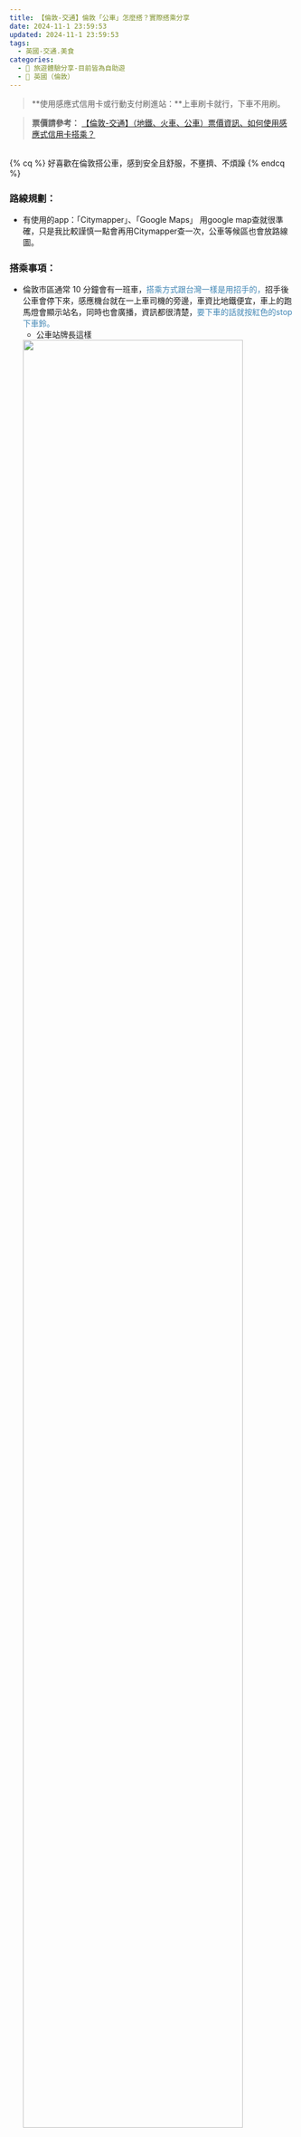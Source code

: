 ```yaml
---
title: 【倫敦-交通】倫敦「公車」怎麼搭？實際搭乘分享
date: 2024-11-1 23:59:53
updated: 2024-11-1 23:59:53
tags:
  - 英國-交通.美食
categories: 
  - 🌴 旅遊體驗分享-目前皆為自助遊
  - 🥥 英國（倫敦） 
---
```

> **使用感應式信用卡或行動支付刷進站：**上車刷卡就行，下車不用刷。
<!-- more -->
> **票價請參考：** [【倫敦-交通】（地鐵、火車、公車）票價資訊、如何使用感應式信用卡搭乘？](https://taoudjiji.github.io/blog/london/L-trans%20and%20food/L-trans%20tickets/?highlight=%E3%80%90%E5%80%AB%E6%95%A6+%E4%BA%A4%E9%80%9A%E3%80%91%EF%BC%88%E5%9C%B0%E9%90%B5%E3%80%81%E7%81%AB%E8%BB%8A%E3%80%81%E5%85%AC%E8%BB%8A%EF%BC%89%E7%A5%A8%E5%83%B9%E8%B3%87%E8%A8%8A%E3%80%81%E5%A6%82%E4%BD%95%E4%BD%BF%E7%94%A8%E6%84%9F%E6%87%89%E5%BC%8F%E4%BF%A1%E7%94%A8%E5%8D%A1%E6%90%AD%E4%B9%98%EF%BC%9F)

<br>
{% cq %} 好喜歡在倫敦搭公車，感到安全且舒服，不壅擠、不煩躁 {% endcq %}
<br>

### 路線規劃：
+ 有使用的app：「Citymapper」、「Google Maps」
用google map查就很準確，只是我比較謹慎一點會再用Citymapper查一次，公車等候區也會放路線圖。

### 搭乘事項：
+ 倫敦市區通常 10 分鐘會有一班車，<font color=#4287B5>搭乘方式跟台灣一樣是用招手的，</font>招手後公車會停下來，感應機台就在一上車司機的旁邊，車資比地鐵便宜，車上的跑馬燈會顯示站名，同時也會廣播，資訊都很清楚，<font color=#4287B5>要下車的話就按紅色的stop下車鈴。</font>
   + 公車站牌長這樣
   <img src="https://i.imgur.com/5J6QjTu.jpeg" width="90%" height="90%">
+ 公車有兩層，是密閉式的（**只有觀光巴士 ex：Big Bus的上層才是半開放式**），座位蠻多，有遇過下層滿位，但上層其實很空的狀況，可以去上層找位置，車內蠻乾淨。
   + 左圖是下層，右圖是上層（我喜歡待在下層，比較透氣），下車鈴跟台灣的很像
   <img src="https://i.imgur.com/VJkVrVw.png" width="90%" height="90%">
   + 上層第一排視野，玻璃有點霧霧的，不是很清晰  
   <img src="https://i.imgur.com/osoahCl.png" width="90%" height="90%">
   
### 心得：
+ 當初在排景點間轉乘的交通工具時，下意識的不想選擇搭公車，因為在台灣搭公車不太常有位子坐，而且容易緊急煞車，但在倫敦我喜歡搭公車勝於搭地鐵，比較不擁擠還可以看窗外風景，這趟旅行搭了至少六次，司機都很友善也很有耐心，開的也很穩，跑馬燈資訊也很準確，是很喜歡的體驗。

### 相關文章：
+ [【倫敦-交通】倫敦觀光巴士「Big bus」怎麼搭？實際搭乘分享](https://taoudjiji.github.io/blog/london/L-trans%20and%20food/L-big%20bus/?highlight=%E3%80%90%E5%80%AB%E6%95%A6+%E4%BA%A4%E9%80%9A%E3%80%91%E5%80%AB%E6%95%A6%E8%A7%80%E5%85%89%E5%B7%B4%E5%A3%AB%E3%80%8Cbig+bus%E3%80%8D%E6%80%8E%E9%BA%BC%E6%90%AD%EF%BC%9F%E5%AF%A6%E9%9A%9B%E6%90%AD%E4%B9%98%E5%88%86%E4%BA%AB)